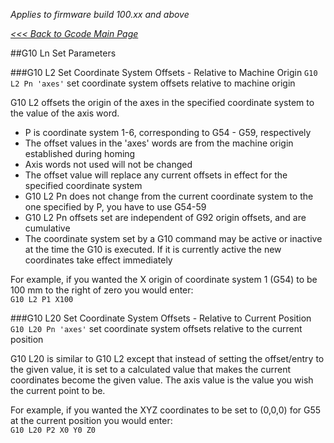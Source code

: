 _Applies to firmware build 100.xx and above_

_[<<< Back to Gcode Main Page](Gcodes)_

##G10 Ln Set Parameters

###G10 L2 Set Coordinate System Offsets - Relative to Machine Origin
`G10 L2 Pn 'axes'` set coordinate system offsets relative to machine origin

G10 L2 offsets the origin of the axes in the specified coordinate system to the value of the axis word.

- P is coordinate system 1-6, corresponding to G54 - G59, respectively
- The offset values in the 'axes' words are from the machine origin established during homing
- Axis words not used will not be changed
- The offset value will replace any current offsets in effect for the specified coordinate system
- G10 L2 Pn does not change from the current coordinate system to the one specified by P, you have to use G54-59
- G10 L2 Pn offsets set are independent of G92 origin offsets, and are cumulative
- The coordinate system set by a G10 command may be active or inactive at the time the G10 is executed. If it is currently active the new coordinates take effect immediately

For example, if you wanted the X origin of coordinate system 1 (G54) to be 100 mm to the right of zero you would enter:<br> 
`G10 L2 P1 X100`

###G10 L20 Set Coordinate System Offsets - Relative to Current Position
`G10 L20 Pn 'axes'` set coordinate system offsets relative to the current position

G10 L20 is similar to G10 L2 except that instead of setting the offset/entry to the given value, it is set to a calculated value that makes the current coordinates become the given value. The axis value is the value you wish the current point to be.

For example, if you wanted the XYZ coordinates to be set to (0,0,0) for G55 at the current position you would enter:<br>
`G10 L20 P2 X0 Y0 Z0`
